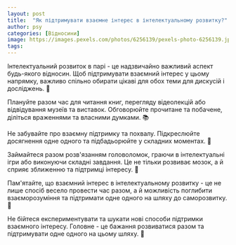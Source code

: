 ```yaml
---
layout: post
title:  "Як підтримувати взаємне інтерес в інтелектуальному розвитку?"
author: psy
categories: [Відносини]
image: https://images.pexels.com/photos/6256139/pexels-photo-6256139.jpeg?auto=compress&cs=tinysrgb&fit=crop&h=627&w=1200
tags: 
---
```


Інтелектуальний розвиток в парі - це надзвичайно важливий аспект будь-якого відносин. Щоб підтримувати взаємний інтерес у цьому напрямку, важливо спільно обирати цікаві для обох теми для дискусій і досліджень. 🧠

Плануйте разом час для читання книг, перегляду відеолекцій або відвідування музеїв та виставок. Обговорюйте прочитане та побачене, діліться враженнями та власними думками. 📚

Не забувайте про взаємну підтримку та похвалу. Підкреслюйте досягнення одне одного та підбадьорюйте у складних моментах. 💪

Займайтеся разом розв'язанням головоломок, граючи в інтелектуальні ігри або виконуючи складні завдання. Це не тільки розвиває мозок, а й сприяє зближенню та підтримці інтересу. 🧩

Пам'ятайте, що взаємний інтерес в інтелектуальному розвитку - це не лише спосіб весело провести час разом, а й можливість поглибити взаєморозуміння та підтримати одне одного на шляху до саморозвитку. 🌟

Не бійтеся експериментувати та шукати нові способи підтримки взаємного інтересу. Головне - це бажання розвиватися разом та підтримувати одне одного на цьому шляху. 🌱


